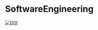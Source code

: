 # SoftwareEngineering

[![DOI](https://zenodo.org/badge/533075547.svg)](https://zenodo.org/badge/latestdoi/533075547)
